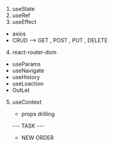 1. useState
2. useRef
3. useEffect
 - axios 
 - CRUD --> GET , POST , PUT , DELETE


4. react-router-dom

 - useParams
 - useNavigate
 - useHistory
 - useLoaction
 - OutLet 

 5. useContext 
    - props drilling




    --- TASK ---


    - NEW ORDER
    
    
